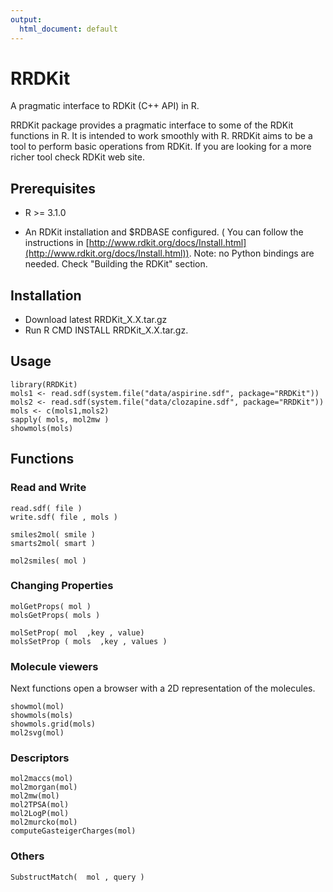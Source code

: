 ```yaml
---
output:
  html_document: default
---
```

RRDKit
======

A pragmatic interface to RDKit (C++ API) in R.

RRDKit package provides a pragmatic interface to some of the RDKit functions in R. It is intended to work smoothly with R. RRDKit aims to be a tool to perform
basic operations from RDKit. If you are looking for a more richer tool check RDKit web site.


## Prerequisites

* R >= 3.1.0 

* An RDKit installation and $RDBASE configured. ( You can follow the
  instructions in [http://www.rdkit.org/docs/Install.html](http://www.rdkit.org/docs/Install.html)). Note: no Python bindings are needed. Check "Building the RDKit" section.
  
## Installation

* Download latest RRDKit_X.X.tar.gz
* Run R CMD INSTALL RRDKit_X.X.tar.gz.
  
## Usage

```
library(RRDKit)  
mols1 <- read.sdf(system.file("data/aspirine.sdf", package="RRDKit"))  
mols2 <- read.sdf(system.file("data/clozapine.sdf", package="RRDKit"))  
mols <- c(mols1,mols2)
sapply( mols, mol2mw )  
showmols(mols)  
```

## Functions

### Read and Write

```
read.sdf( file )  
write.sdf( file , mols )  

smiles2mol( smile )  
smarts2mol( smart )  

mol2smiles( mol )  
```
### Changing Properties
```
molGetProps( mol )  
molsGetProps( mols )  

molSetProp( mol  ,key , value)  
molsSetProp ( mols  ,key , values )  
```
### Molecule viewers 

Next functions open a browser with a 2D representation of the molecules.
```
showmol(mol)  
showmols(mols)  
showmols.grid(mols)  
mol2svg(mol)   
```
### Descriptors
```
mol2maccs(mol)  
mol2morgan(mol)  
mol2mw(mol)  
mol2TPSA(mol)  
mol2LogP(mol)  
mol2murcko(mol)  
computeGasteigerCharges(mol)  
```
### Others
```
SubstructMatch(  mol , query )  
```
